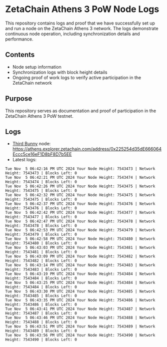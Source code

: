 # ZetaChain Athens 3 PoW Node Logs
This repository contains logs and proof that we have successfully set up and run a node on the ZetaChain Athens 3 network. The logs demonstrate continuous node operation, including synchronization details and performance.

## Contents
- Node setup information
- Synchronization logs with block height details
- Ongoing proof of work logs to verify active participation in the ZetaChain network

## Purpose
This repository serves as documentation and proof of participation in the ZetaChain Athens 3 PoW testnet.

## Logs

- [Third Bunny](https://thirdbunny.xyz/) node: https://athens.explorer.zetachain.com/address/0x225254d35dE666064Eccc5ce16eF1D8bF8D7b5EE
- Latest logs:
```
Tue Nov  5 06:42:16 PM UTC 2024 Your Node Height: 7543473 | Network Height: 7543473 | Blocks Left: 0
Tue Nov  5 06:42:21 PM UTC 2024 Your Node Height: 7543474 | Network Height: 7543474 | Blocks Left: 0
Tue Nov  5 06:42:26 PM UTC 2024 Your Node Height: 7543475 | Network Height: 7543475 | Blocks Left: 0
Tue Nov  5 06:42:32 PM UTC 2024 Your Node Height: 7543475 | Network Height: 7543475 | Blocks Left: 0
Tue Nov  5 06:42:37 PM UTC 2024 Your Node Height: 7543476 | Network Height: 7543476 | Blocks Left: 0
Tue Nov  5 06:42:42 PM UTC 2024 Your Node Height: 7543477 | Network Height: 7543477 | Blocks Left: 0
Tue Nov  5 06:42:47 PM UTC 2024 Your Node Height: 7543478 | Network Height: 7543478 | Blocks Left: 0
Tue Nov  5 06:42:53 PM UTC 2024 Your Node Height: 7543479 | Network Height: 7543479 | Blocks Left: 0
Tue Nov  5 06:42:58 PM UTC 2024 Your Node Height: 7543480 | Network Height: 7543480 | Blocks Left: 0
Tue Nov  5 06:43:03 PM UTC 2024 Your Node Height: 7543481 | Network Height: 7543481 | Blocks Left: 0
Tue Nov  5 06:43:09 PM UTC 2024 Your Node Height: 7543482 | Network Height: 7543482 | Blocks Left: 0
Tue Nov  5 06:43:14 PM UTC 2024 Your Node Height: 7543483 | Network Height: 7543483 | Blocks Left: 0
Tue Nov  5 06:43:19 PM UTC 2024 Your Node Height: 7543484 | Network Height: 7543484 | Blocks Left: 0
Tue Nov  5 06:43:25 PM UTC 2024 Your Node Height: 7543484 | Network Height: 7543484 | Blocks Left: 0
Tue Nov  5 06:43:30 PM UTC 2024 Your Node Height: 7543485 | Network Height: 7543485 | Blocks Left: 0
Tue Nov  5 06:43:35 PM UTC 2024 Your Node Height: 7543486 | Network Height: 7543486 | Blocks Left: 0
Tue Nov  5 06:43:41 PM UTC 2024 Your Node Height: 7543487 | Network Height: 7543487 | Blocks Left: 0
Tue Nov  5 06:43:46 PM UTC 2024 Your Node Height: 7543488 | Network Height: 7543488 | Blocks Left: 0
Tue Nov  5 06:43:51 PM UTC 2024 Your Node Height: 7543489 | Network Height: 7543489 | Blocks Left: 0
Tue Nov  5 06:43:56 PM UTC 2024 Your Node Height: 7543490 | Network Height: 7543490 | Blocks Left: 0
```

